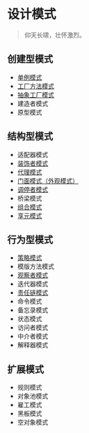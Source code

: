 # 设计模式

> 仰天长啸，壮怀激烈。

## 创建型模式
- [单例模式](/design-patterns/build/singleton.md)
- [工厂方法模式](/design-patterns/build/factory.md)
- [抽象工厂模式](/design-patterns/build/abstract-factory.md)
- 建造者模式
- 原型模式

## 结构型模式
- 适配器模式
- [装饰者模式](/design-patterns/structure/Decorator.md)
- [代理模式](/design-patterns/structure/Proxy.md)
- [门面模式（外观模式）](/design-patterns/structure/Facade.md)
- [调停者模式](/design-patterns/structure/Mediator.md)
- 桥梁模式
- [组合模式](/design-patterns/structure/Composite.md)
- [享元模式](/design-patterns/structure/Flyweight.md)

## 行为型模式

- [策略模式](/design-patterns/behavioral/strategy.md)
- 模版方法模式
- [观察者模式](/design-patterns/behavioral/Observer.md)
- 迭代器模式
- [责任链模式](/design-patterns/behavioral/ChainOfResponsibility.md)
- 命令模式
- 备忘录模式
- 状态模式
- 访问者模式
- 中介者模式
- 解释器模式

## 扩展模式

- 规则模式
- 对象池模式
- 雇工模式
- 黑板模式
- 空对象模式
